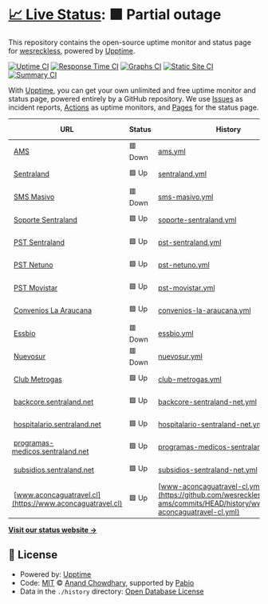 # [📈 Live Status](https://wesreckless.github.io/upptime-ams): <!--live status--> **🟧 Partial outage**

This repository contains the open-source uptime monitor and status page for [wesreckless](https://wesreckless.github.io/upptime-ams), powered by [Upptime](https://github.com/upptime/upptime).

[![Uptime CI](https://github.com/wesreckless/upptime-ams/workflows/Uptime%20CI/badge.svg)](https://github.com/wesreckless/upptime-ams/actions?query=workflow%3A%22Uptime+CI%22)
[![Response Time CI](https://github.com/wesreckless/upptime-ams/workflows/Response%20Time%20CI/badge.svg)](https://github.com/wesreckless/upptime-ams/actions?query=workflow%3A%22Response+Time+CI%22)
[![Graphs CI](https://github.com/wesreckless/upptime-ams/workflows/Graphs%20CI/badge.svg)](https://github.com/wesreckless/upptime-ams/actions?query=workflow%3A%22Graphs+CI%22)
[![Static Site CI](https://github.com/wesreckless/upptime-ams/workflows/Static%20Site%20CI/badge.svg)](https://github.com/wesreckless/upptime-ams/actions?query=workflow%3A%22Static+Site+CI%22)
[![Summary CI](https://github.com/wesreckless/upptime-ams/workflows/Summary%20CI/badge.svg)](https://github.com/wesreckless/upptime-ams/actions?query=workflow%3A%22Summary+CI%22)

With [Upptime](https://upptime.js.org), you can get your own unlimited and free uptime monitor and status page, powered entirely by a GitHub repository. We use [Issues](https://github.com/wesreckless/upptime-ams/issues) as incident reports, [Actions](https://github.com/wesreckless/upptime-ams/actions) as uptime monitors, and [Pages](https://wesreckless.github.io/upptime-ams) for the status page.

<!--start: status pages-->
<!-- This summary is generated by Upptime (https://github.com/upptime/upptime) -->
<!-- Do not edit this manually, your changes will be overwritten -->
<!-- prettier-ignore -->
| URL | Status | History | Response Time | Uptime |
| --- | ------ | ------- | ------------- | ------ |
| <img alt="" src="https://icons.duckduckgo.com/ip3/www.amsmobilesolutions.cl.ico" height="13"> [AMS](https://www.amsmobilesolutions.cl) | 🟥 Down | [ams.yml](https://github.com/wesreckless/upptime-ams/commits/HEAD/history/ams.yml) | <details><summary><img alt="Response time graph" src="./graphs/ams/response-time-week.png" height="20"> 1347ms</summary><br><a href="https://wesreckless.github.io/upptime-ams/history/ams"><img alt="Response time 1182" src="https://img.shields.io/endpoint?url=https%3A%2F%2Fraw.githubusercontent.com%2Fwesreckless%2Fupptime-ams%2FHEAD%2Fapi%2Fams%2Fresponse-time.json"></a><br><a href="https://wesreckless.github.io/upptime-ams/history/ams"><img alt="24-hour response time 867" src="https://img.shields.io/endpoint?url=https%3A%2F%2Fraw.githubusercontent.com%2Fwesreckless%2Fupptime-ams%2FHEAD%2Fapi%2Fams%2Fresponse-time-day.json"></a><br><a href="https://wesreckless.github.io/upptime-ams/history/ams"><img alt="7-day response time 1347" src="https://img.shields.io/endpoint?url=https%3A%2F%2Fraw.githubusercontent.com%2Fwesreckless%2Fupptime-ams%2FHEAD%2Fapi%2Fams%2Fresponse-time-week.json"></a><br><a href="https://wesreckless.github.io/upptime-ams/history/ams"><img alt="30-day response time 912" src="https://img.shields.io/endpoint?url=https%3A%2F%2Fraw.githubusercontent.com%2Fwesreckless%2Fupptime-ams%2FHEAD%2Fapi%2Fams%2Fresponse-time-month.json"></a><br><a href="https://wesreckless.github.io/upptime-ams/history/ams"><img alt="1-year response time 1182" src="https://img.shields.io/endpoint?url=https%3A%2F%2Fraw.githubusercontent.com%2Fwesreckless%2Fupptime-ams%2FHEAD%2Fapi%2Fams%2Fresponse-time-year.json"></a></details> | <details><summary><a href="https://wesreckless.github.io/upptime-ams/history/ams">98.40%</a></summary><a href="https://wesreckless.github.io/upptime-ams/history/ams"><img alt="All-time uptime 99.33%" src="https://img.shields.io/endpoint?url=https%3A%2F%2Fraw.githubusercontent.com%2Fwesreckless%2Fupptime-ams%2FHEAD%2Fapi%2Fams%2Fuptime.json"></a><br><a href="https://wesreckless.github.io/upptime-ams/history/ams"><img alt="24-hour uptime 94.73%" src="https://img.shields.io/endpoint?url=https%3A%2F%2Fraw.githubusercontent.com%2Fwesreckless%2Fupptime-ams%2FHEAD%2Fapi%2Fams%2Fuptime-day.json"></a><br><a href="https://wesreckless.github.io/upptime-ams/history/ams"><img alt="7-day uptime 98.40%" src="https://img.shields.io/endpoint?url=https%3A%2F%2Fraw.githubusercontent.com%2Fwesreckless%2Fupptime-ams%2FHEAD%2Fapi%2Fams%2Fuptime-week.json"></a><br><a href="https://wesreckless.github.io/upptime-ams/history/ams"><img alt="30-day uptime 97.88%" src="https://img.shields.io/endpoint?url=https%3A%2F%2Fraw.githubusercontent.com%2Fwesreckless%2Fupptime-ams%2FHEAD%2Fapi%2Fams%2Fuptime-month.json"></a><br><a href="https://wesreckless.github.io/upptime-ams/history/ams"><img alt="1-year uptime 99.33%" src="https://img.shields.io/endpoint?url=https%3A%2F%2Fraw.githubusercontent.com%2Fwesreckless%2Fupptime-ams%2FHEAD%2Fapi%2Fams%2Fuptime-year.json"></a></details>
| <img alt="" src="https://icons.duckduckgo.com/ip3/www.sentraland.net.ico" height="13"> [Sentraland](https://www.sentraland.net) | 🟩 Up | [sentraland.yml](https://github.com/wesreckless/upptime-ams/commits/HEAD/history/sentraland.yml) | <details><summary><img alt="Response time graph" src="./graphs/sentraland/response-time-week.png" height="20"> 1278ms</summary><br><a href="https://wesreckless.github.io/upptime-ams/history/sentraland"><img alt="Response time 1856" src="https://img.shields.io/endpoint?url=https%3A%2F%2Fraw.githubusercontent.com%2Fwesreckless%2Fupptime-ams%2FHEAD%2Fapi%2Fsentraland%2Fresponse-time.json"></a><br><a href="https://wesreckless.github.io/upptime-ams/history/sentraland"><img alt="24-hour response time 1154" src="https://img.shields.io/endpoint?url=https%3A%2F%2Fraw.githubusercontent.com%2Fwesreckless%2Fupptime-ams%2FHEAD%2Fapi%2Fsentraland%2Fresponse-time-day.json"></a><br><a href="https://wesreckless.github.io/upptime-ams/history/sentraland"><img alt="7-day response time 1278" src="https://img.shields.io/endpoint?url=https%3A%2F%2Fraw.githubusercontent.com%2Fwesreckless%2Fupptime-ams%2FHEAD%2Fapi%2Fsentraland%2Fresponse-time-week.json"></a><br><a href="https://wesreckless.github.io/upptime-ams/history/sentraland"><img alt="30-day response time 1238" src="https://img.shields.io/endpoint?url=https%3A%2F%2Fraw.githubusercontent.com%2Fwesreckless%2Fupptime-ams%2FHEAD%2Fapi%2Fsentraland%2Fresponse-time-month.json"></a><br><a href="https://wesreckless.github.io/upptime-ams/history/sentraland"><img alt="1-year response time 1856" src="https://img.shields.io/endpoint?url=https%3A%2F%2Fraw.githubusercontent.com%2Fwesreckless%2Fupptime-ams%2FHEAD%2Fapi%2Fsentraland%2Fresponse-time-year.json"></a></details> | <details><summary><a href="https://wesreckless.github.io/upptime-ams/history/sentraland">100.00%</a></summary><a href="https://wesreckless.github.io/upptime-ams/history/sentraland"><img alt="All-time uptime 99.98%" src="https://img.shields.io/endpoint?url=https%3A%2F%2Fraw.githubusercontent.com%2Fwesreckless%2Fupptime-ams%2FHEAD%2Fapi%2Fsentraland%2Fuptime.json"></a><br><a href="https://wesreckless.github.io/upptime-ams/history/sentraland"><img alt="24-hour uptime 100.00%" src="https://img.shields.io/endpoint?url=https%3A%2F%2Fraw.githubusercontent.com%2Fwesreckless%2Fupptime-ams%2FHEAD%2Fapi%2Fsentraland%2Fuptime-day.json"></a><br><a href="https://wesreckless.github.io/upptime-ams/history/sentraland"><img alt="7-day uptime 100.00%" src="https://img.shields.io/endpoint?url=https%3A%2F%2Fraw.githubusercontent.com%2Fwesreckless%2Fupptime-ams%2FHEAD%2Fapi%2Fsentraland%2Fuptime-week.json"></a><br><a href="https://wesreckless.github.io/upptime-ams/history/sentraland"><img alt="30-day uptime 100.00%" src="https://img.shields.io/endpoint?url=https%3A%2F%2Fraw.githubusercontent.com%2Fwesreckless%2Fupptime-ams%2FHEAD%2Fapi%2Fsentraland%2Fuptime-month.json"></a><br><a href="https://wesreckless.github.io/upptime-ams/history/sentraland"><img alt="1-year uptime 99.98%" src="https://img.shields.io/endpoint?url=https%3A%2F%2Fraw.githubusercontent.com%2Fwesreckless%2Fupptime-ams%2FHEAD%2Fapi%2Fsentraland%2Fuptime-year.json"></a></details>
| <img alt="" src="https://icons.duckduckgo.com/ip3/www.smsmasivo.net.ico" height="13"> [SMS Masivo](https://www.smsmasivo.net) | 🟥 Down | [sms-masivo.yml](https://github.com/wesreckless/upptime-ams/commits/HEAD/history/sms-masivo.yml) | <details><summary><img alt="Response time graph" src="./graphs/sms-masivo/response-time-week.png" height="20"> 275ms</summary><br><a href="https://wesreckless.github.io/upptime-ams/history/sms-masivo"><img alt="Response time 302" src="https://img.shields.io/endpoint?url=https%3A%2F%2Fraw.githubusercontent.com%2Fwesreckless%2Fupptime-ams%2FHEAD%2Fapi%2Fsms-masivo%2Fresponse-time.json"></a><br><a href="https://wesreckless.github.io/upptime-ams/history/sms-masivo"><img alt="24-hour response time 236" src="https://img.shields.io/endpoint?url=https%3A%2F%2Fraw.githubusercontent.com%2Fwesreckless%2Fupptime-ams%2FHEAD%2Fapi%2Fsms-masivo%2Fresponse-time-day.json"></a><br><a href="https://wesreckless.github.io/upptime-ams/history/sms-masivo"><img alt="7-day response time 275" src="https://img.shields.io/endpoint?url=https%3A%2F%2Fraw.githubusercontent.com%2Fwesreckless%2Fupptime-ams%2FHEAD%2Fapi%2Fsms-masivo%2Fresponse-time-week.json"></a><br><a href="https://wesreckless.github.io/upptime-ams/history/sms-masivo"><img alt="30-day response time 226" src="https://img.shields.io/endpoint?url=https%3A%2F%2Fraw.githubusercontent.com%2Fwesreckless%2Fupptime-ams%2FHEAD%2Fapi%2Fsms-masivo%2Fresponse-time-month.json"></a><br><a href="https://wesreckless.github.io/upptime-ams/history/sms-masivo"><img alt="1-year response time 302" src="https://img.shields.io/endpoint?url=https%3A%2F%2Fraw.githubusercontent.com%2Fwesreckless%2Fupptime-ams%2FHEAD%2Fapi%2Fsms-masivo%2Fresponse-time-year.json"></a></details> | <details><summary><a href="https://wesreckless.github.io/upptime-ams/history/sms-masivo">0.00%</a></summary><a href="https://wesreckless.github.io/upptime-ams/history/sms-masivo"><img alt="All-time uptime 53.23%" src="https://img.shields.io/endpoint?url=https%3A%2F%2Fraw.githubusercontent.com%2Fwesreckless%2Fupptime-ams%2FHEAD%2Fapi%2Fsms-masivo%2Fuptime.json"></a><br><a href="https://wesreckless.github.io/upptime-ams/history/sms-masivo"><img alt="24-hour uptime 0.00%" src="https://img.shields.io/endpoint?url=https%3A%2F%2Fraw.githubusercontent.com%2Fwesreckless%2Fupptime-ams%2FHEAD%2Fapi%2Fsms-masivo%2Fuptime-day.json"></a><br><a href="https://wesreckless.github.io/upptime-ams/history/sms-masivo"><img alt="7-day uptime 0.00%" src="https://img.shields.io/endpoint?url=https%3A%2F%2Fraw.githubusercontent.com%2Fwesreckless%2Fupptime-ams%2FHEAD%2Fapi%2Fsms-masivo%2Fuptime-week.json"></a><br><a href="https://wesreckless.github.io/upptime-ams/history/sms-masivo"><img alt="30-day uptime 0.00%" src="https://img.shields.io/endpoint?url=https%3A%2F%2Fraw.githubusercontent.com%2Fwesreckless%2Fupptime-ams%2FHEAD%2Fapi%2Fsms-masivo%2Fuptime-month.json"></a><br><a href="https://wesreckless.github.io/upptime-ams/history/sms-masivo"><img alt="1-year uptime 53.23%" src="https://img.shields.io/endpoint?url=https%3A%2F%2Fraw.githubusercontent.com%2Fwesreckless%2Fupptime-ams%2FHEAD%2Fapi%2Fsms-masivo%2Fuptime-year.json"></a></details>
| <img alt="" src="https://icons.duckduckgo.com/ip3/soporte.sentraland.net.ico" height="13"> [Soporte Sentraland](https://soporte.sentraland.net) | 🟩 Up | [soporte-sentraland.yml](https://github.com/wesreckless/upptime-ams/commits/HEAD/history/soporte-sentraland.yml) | <details><summary><img alt="Response time graph" src="./graphs/soporte-sentraland/response-time-week.png" height="20"> 227ms</summary><br><a href="https://wesreckless.github.io/upptime-ams/history/soporte-sentraland"><img alt="Response time 207" src="https://img.shields.io/endpoint?url=https%3A%2F%2Fraw.githubusercontent.com%2Fwesreckless%2Fupptime-ams%2FHEAD%2Fapi%2Fsoporte-sentraland%2Fresponse-time.json"></a><br><a href="https://wesreckless.github.io/upptime-ams/history/soporte-sentraland"><img alt="24-hour response time 170" src="https://img.shields.io/endpoint?url=https%3A%2F%2Fraw.githubusercontent.com%2Fwesreckless%2Fupptime-ams%2FHEAD%2Fapi%2Fsoporte-sentraland%2Fresponse-time-day.json"></a><br><a href="https://wesreckless.github.io/upptime-ams/history/soporte-sentraland"><img alt="7-day response time 227" src="https://img.shields.io/endpoint?url=https%3A%2F%2Fraw.githubusercontent.com%2Fwesreckless%2Fupptime-ams%2FHEAD%2Fapi%2Fsoporte-sentraland%2Fresponse-time-week.json"></a><br><a href="https://wesreckless.github.io/upptime-ams/history/soporte-sentraland"><img alt="30-day response time 223" src="https://img.shields.io/endpoint?url=https%3A%2F%2Fraw.githubusercontent.com%2Fwesreckless%2Fupptime-ams%2FHEAD%2Fapi%2Fsoporte-sentraland%2Fresponse-time-month.json"></a><br><a href="https://wesreckless.github.io/upptime-ams/history/soporte-sentraland"><img alt="1-year response time 207" src="https://img.shields.io/endpoint?url=https%3A%2F%2Fraw.githubusercontent.com%2Fwesreckless%2Fupptime-ams%2FHEAD%2Fapi%2Fsoporte-sentraland%2Fresponse-time-year.json"></a></details> | <details><summary><a href="https://wesreckless.github.io/upptime-ams/history/soporte-sentraland">100.00%</a></summary><a href="https://wesreckless.github.io/upptime-ams/history/soporte-sentraland"><img alt="All-time uptime 100.00%" src="https://img.shields.io/endpoint?url=https%3A%2F%2Fraw.githubusercontent.com%2Fwesreckless%2Fupptime-ams%2FHEAD%2Fapi%2Fsoporte-sentraland%2Fuptime.json"></a><br><a href="https://wesreckless.github.io/upptime-ams/history/soporte-sentraland"><img alt="24-hour uptime 100.00%" src="https://img.shields.io/endpoint?url=https%3A%2F%2Fraw.githubusercontent.com%2Fwesreckless%2Fupptime-ams%2FHEAD%2Fapi%2Fsoporte-sentraland%2Fuptime-day.json"></a><br><a href="https://wesreckless.github.io/upptime-ams/history/soporte-sentraland"><img alt="7-day uptime 100.00%" src="https://img.shields.io/endpoint?url=https%3A%2F%2Fraw.githubusercontent.com%2Fwesreckless%2Fupptime-ams%2FHEAD%2Fapi%2Fsoporte-sentraland%2Fuptime-week.json"></a><br><a href="https://wesreckless.github.io/upptime-ams/history/soporte-sentraland"><img alt="30-day uptime 100.00%" src="https://img.shields.io/endpoint?url=https%3A%2F%2Fraw.githubusercontent.com%2Fwesreckless%2Fupptime-ams%2FHEAD%2Fapi%2Fsoporte-sentraland%2Fuptime-month.json"></a><br><a href="https://wesreckless.github.io/upptime-ams/history/soporte-sentraland"><img alt="1-year uptime 100.00%" src="https://img.shields.io/endpoint?url=https%3A%2F%2Fraw.githubusercontent.com%2Fwesreckless%2Fupptime-ams%2FHEAD%2Fapi%2Fsoporte-sentraland%2Fuptime-year.json"></a></details>
| <img alt="" src="https://icons.duckduckgo.com/ip3/sent.sentraland.net.ico" height="13"> [PST Sentraland](https://sent.sentraland.net) | 🟩 Up | [pst-sentraland.yml](https://github.com/wesreckless/upptime-ams/commits/HEAD/history/pst-sentraland.yml) | <details><summary><img alt="Response time graph" src="./graphs/pst-sentraland/response-time-week.png" height="20"> 265ms</summary><br><a href="https://wesreckless.github.io/upptime-ams/history/pst-sentraland"><img alt="Response time 292" src="https://img.shields.io/endpoint?url=https%3A%2F%2Fraw.githubusercontent.com%2Fwesreckless%2Fupptime-ams%2FHEAD%2Fapi%2Fpst-sentraland%2Fresponse-time.json"></a><br><a href="https://wesreckless.github.io/upptime-ams/history/pst-sentraland"><img alt="24-hour response time 234" src="https://img.shields.io/endpoint?url=https%3A%2F%2Fraw.githubusercontent.com%2Fwesreckless%2Fupptime-ams%2FHEAD%2Fapi%2Fpst-sentraland%2Fresponse-time-day.json"></a><br><a href="https://wesreckless.github.io/upptime-ams/history/pst-sentraland"><img alt="7-day response time 265" src="https://img.shields.io/endpoint?url=https%3A%2F%2Fraw.githubusercontent.com%2Fwesreckless%2Fupptime-ams%2FHEAD%2Fapi%2Fpst-sentraland%2Fresponse-time-week.json"></a><br><a href="https://wesreckless.github.io/upptime-ams/history/pst-sentraland"><img alt="30-day response time 264" src="https://img.shields.io/endpoint?url=https%3A%2F%2Fraw.githubusercontent.com%2Fwesreckless%2Fupptime-ams%2FHEAD%2Fapi%2Fpst-sentraland%2Fresponse-time-month.json"></a><br><a href="https://wesreckless.github.io/upptime-ams/history/pst-sentraland"><img alt="1-year response time 292" src="https://img.shields.io/endpoint?url=https%3A%2F%2Fraw.githubusercontent.com%2Fwesreckless%2Fupptime-ams%2FHEAD%2Fapi%2Fpst-sentraland%2Fresponse-time-year.json"></a></details> | <details><summary><a href="https://wesreckless.github.io/upptime-ams/history/pst-sentraland">100.00%</a></summary><a href="https://wesreckless.github.io/upptime-ams/history/pst-sentraland"><img alt="All-time uptime 99.99%" src="https://img.shields.io/endpoint?url=https%3A%2F%2Fraw.githubusercontent.com%2Fwesreckless%2Fupptime-ams%2FHEAD%2Fapi%2Fpst-sentraland%2Fuptime.json"></a><br><a href="https://wesreckless.github.io/upptime-ams/history/pst-sentraland"><img alt="24-hour uptime 100.00%" src="https://img.shields.io/endpoint?url=https%3A%2F%2Fraw.githubusercontent.com%2Fwesreckless%2Fupptime-ams%2FHEAD%2Fapi%2Fpst-sentraland%2Fuptime-day.json"></a><br><a href="https://wesreckless.github.io/upptime-ams/history/pst-sentraland"><img alt="7-day uptime 100.00%" src="https://img.shields.io/endpoint?url=https%3A%2F%2Fraw.githubusercontent.com%2Fwesreckless%2Fupptime-ams%2FHEAD%2Fapi%2Fpst-sentraland%2Fuptime-week.json"></a><br><a href="https://wesreckless.github.io/upptime-ams/history/pst-sentraland"><img alt="30-day uptime 100.00%" src="https://img.shields.io/endpoint?url=https%3A%2F%2Fraw.githubusercontent.com%2Fwesreckless%2Fupptime-ams%2FHEAD%2Fapi%2Fpst-sentraland%2Fuptime-month.json"></a><br><a href="https://wesreckless.github.io/upptime-ams/history/pst-sentraland"><img alt="1-year uptime 99.99%" src="https://img.shields.io/endpoint?url=https%3A%2F%2Fraw.githubusercontent.com%2Fwesreckless%2Fupptime-ams%2FHEAD%2Fapi%2Fpst-sentraland%2Fuptime-year.json"></a></details>
| <img alt="" src="https://icons.duckduckgo.com/ip3/smsys.netuno.cl.ico" height="13"> [PST Netuno](https://smsys.netuno.cl) | 🟩 Up | [pst-netuno.yml](https://github.com/wesreckless/upptime-ams/commits/HEAD/history/pst-netuno.yml) | <details><summary><img alt="Response time graph" src="./graphs/pst-netuno/response-time-week.png" height="20"> 641ms</summary><br><a href="https://wesreckless.github.io/upptime-ams/history/pst-netuno"><img alt="Response time 704" src="https://img.shields.io/endpoint?url=https%3A%2F%2Fraw.githubusercontent.com%2Fwesreckless%2Fupptime-ams%2FHEAD%2Fapi%2Fpst-netuno%2Fresponse-time.json"></a><br><a href="https://wesreckless.github.io/upptime-ams/history/pst-netuno"><img alt="24-hour response time 567" src="https://img.shields.io/endpoint?url=https%3A%2F%2Fraw.githubusercontent.com%2Fwesreckless%2Fupptime-ams%2FHEAD%2Fapi%2Fpst-netuno%2Fresponse-time-day.json"></a><br><a href="https://wesreckless.github.io/upptime-ams/history/pst-netuno"><img alt="7-day response time 641" src="https://img.shields.io/endpoint?url=https%3A%2F%2Fraw.githubusercontent.com%2Fwesreckless%2Fupptime-ams%2FHEAD%2Fapi%2Fpst-netuno%2Fresponse-time-week.json"></a><br><a href="https://wesreckless.github.io/upptime-ams/history/pst-netuno"><img alt="30-day response time 665" src="https://img.shields.io/endpoint?url=https%3A%2F%2Fraw.githubusercontent.com%2Fwesreckless%2Fupptime-ams%2FHEAD%2Fapi%2Fpst-netuno%2Fresponse-time-month.json"></a><br><a href="https://wesreckless.github.io/upptime-ams/history/pst-netuno"><img alt="1-year response time 704" src="https://img.shields.io/endpoint?url=https%3A%2F%2Fraw.githubusercontent.com%2Fwesreckless%2Fupptime-ams%2FHEAD%2Fapi%2Fpst-netuno%2Fresponse-time-year.json"></a></details> | <details><summary><a href="https://wesreckless.github.io/upptime-ams/history/pst-netuno">100.00%</a></summary><a href="https://wesreckless.github.io/upptime-ams/history/pst-netuno"><img alt="All-time uptime 99.66%" src="https://img.shields.io/endpoint?url=https%3A%2F%2Fraw.githubusercontent.com%2Fwesreckless%2Fupptime-ams%2FHEAD%2Fapi%2Fpst-netuno%2Fuptime.json"></a><br><a href="https://wesreckless.github.io/upptime-ams/history/pst-netuno"><img alt="24-hour uptime 100.00%" src="https://img.shields.io/endpoint?url=https%3A%2F%2Fraw.githubusercontent.com%2Fwesreckless%2Fupptime-ams%2FHEAD%2Fapi%2Fpst-netuno%2Fuptime-day.json"></a><br><a href="https://wesreckless.github.io/upptime-ams/history/pst-netuno"><img alt="7-day uptime 100.00%" src="https://img.shields.io/endpoint?url=https%3A%2F%2Fraw.githubusercontent.com%2Fwesreckless%2Fupptime-ams%2FHEAD%2Fapi%2Fpst-netuno%2Fuptime-week.json"></a><br><a href="https://wesreckless.github.io/upptime-ams/history/pst-netuno"><img alt="30-day uptime 100.00%" src="https://img.shields.io/endpoint?url=https%3A%2F%2Fraw.githubusercontent.com%2Fwesreckless%2Fupptime-ams%2FHEAD%2Fapi%2Fpst-netuno%2Fuptime-month.json"></a><br><a href="https://wesreckless.github.io/upptime-ams/history/pst-netuno"><img alt="1-year uptime 99.66%" src="https://img.shields.io/endpoint?url=https%3A%2F%2Fraw.githubusercontent.com%2Fwesreckless%2Fupptime-ams%2FHEAD%2Fapi%2Fpst-netuno%2Fuptime-year.json"></a></details>
| <img alt="" src="https://icons.duckduckgo.com/ip3/pst.movistar.cl.ico" height="13"> [PST Movistar](https://pst.movistar.cl:8443/PSTadmin/init.do) | 🟩 Up | [pst-movistar.yml](https://github.com/wesreckless/upptime-ams/commits/HEAD/history/pst-movistar.yml) | <details><summary><img alt="Response time graph" src="./graphs/pst-movistar/response-time-week.png" height="20"> 646ms</summary><br><a href="https://wesreckless.github.io/upptime-ams/history/pst-movistar"><img alt="Response time 653" src="https://img.shields.io/endpoint?url=https%3A%2F%2Fraw.githubusercontent.com%2Fwesreckless%2Fupptime-ams%2FHEAD%2Fapi%2Fpst-movistar%2Fresponse-time.json"></a><br><a href="https://wesreckless.github.io/upptime-ams/history/pst-movistar"><img alt="24-hour response time 510" src="https://img.shields.io/endpoint?url=https%3A%2F%2Fraw.githubusercontent.com%2Fwesreckless%2Fupptime-ams%2FHEAD%2Fapi%2Fpst-movistar%2Fresponse-time-day.json"></a><br><a href="https://wesreckless.github.io/upptime-ams/history/pst-movistar"><img alt="7-day response time 646" src="https://img.shields.io/endpoint?url=https%3A%2F%2Fraw.githubusercontent.com%2Fwesreckless%2Fupptime-ams%2FHEAD%2Fapi%2Fpst-movistar%2Fresponse-time-week.json"></a><br><a href="https://wesreckless.github.io/upptime-ams/history/pst-movistar"><img alt="30-day response time 633" src="https://img.shields.io/endpoint?url=https%3A%2F%2Fraw.githubusercontent.com%2Fwesreckless%2Fupptime-ams%2FHEAD%2Fapi%2Fpst-movistar%2Fresponse-time-month.json"></a><br><a href="https://wesreckless.github.io/upptime-ams/history/pst-movistar"><img alt="1-year response time 653" src="https://img.shields.io/endpoint?url=https%3A%2F%2Fraw.githubusercontent.com%2Fwesreckless%2Fupptime-ams%2FHEAD%2Fapi%2Fpst-movistar%2Fresponse-time-year.json"></a></details> | <details><summary><a href="https://wesreckless.github.io/upptime-ams/history/pst-movistar">100.00%</a></summary><a href="https://wesreckless.github.io/upptime-ams/history/pst-movistar"><img alt="All-time uptime 100.00%" src="https://img.shields.io/endpoint?url=https%3A%2F%2Fraw.githubusercontent.com%2Fwesreckless%2Fupptime-ams%2FHEAD%2Fapi%2Fpst-movistar%2Fuptime.json"></a><br><a href="https://wesreckless.github.io/upptime-ams/history/pst-movistar"><img alt="24-hour uptime 100.00%" src="https://img.shields.io/endpoint?url=https%3A%2F%2Fraw.githubusercontent.com%2Fwesreckless%2Fupptime-ams%2FHEAD%2Fapi%2Fpst-movistar%2Fuptime-day.json"></a><br><a href="https://wesreckless.github.io/upptime-ams/history/pst-movistar"><img alt="7-day uptime 100.00%" src="https://img.shields.io/endpoint?url=https%3A%2F%2Fraw.githubusercontent.com%2Fwesreckless%2Fupptime-ams%2FHEAD%2Fapi%2Fpst-movistar%2Fuptime-week.json"></a><br><a href="https://wesreckless.github.io/upptime-ams/history/pst-movistar"><img alt="30-day uptime 100.00%" src="https://img.shields.io/endpoint?url=https%3A%2F%2Fraw.githubusercontent.com%2Fwesreckless%2Fupptime-ams%2FHEAD%2Fapi%2Fpst-movistar%2Fuptime-month.json"></a><br><a href="https://wesreckless.github.io/upptime-ams/history/pst-movistar"><img alt="1-year uptime 100.00%" src="https://img.shields.io/endpoint?url=https%3A%2F%2Fraw.githubusercontent.com%2Fwesreckless%2Fupptime-ams%2FHEAD%2Fapi%2Fpst-movistar%2Fuptime-year.json"></a></details>
| <img alt="" src="https://icons.duckduckgo.com/ip3/convenios.laaraucana.cl.ico" height="13"> [Convenios La Araucana](https://convenios.laaraucana.cl) | 🟩 Up | [convenios-la-araucana.yml](https://github.com/wesreckless/upptime-ams/commits/HEAD/history/convenios-la-araucana.yml) | <details><summary><img alt="Response time graph" src="./graphs/convenios-la-araucana/response-time-week.png" height="20"> 966ms</summary><br><a href="https://wesreckless.github.io/upptime-ams/history/convenios-la-araucana"><img alt="Response time 947" src="https://img.shields.io/endpoint?url=https%3A%2F%2Fraw.githubusercontent.com%2Fwesreckless%2Fupptime-ams%2FHEAD%2Fapi%2Fconvenios-la-araucana%2Fresponse-time.json"></a><br><a href="https://wesreckless.github.io/upptime-ams/history/convenios-la-araucana"><img alt="24-hour response time 877" src="https://img.shields.io/endpoint?url=https%3A%2F%2Fraw.githubusercontent.com%2Fwesreckless%2Fupptime-ams%2FHEAD%2Fapi%2Fconvenios-la-araucana%2Fresponse-time-day.json"></a><br><a href="https://wesreckless.github.io/upptime-ams/history/convenios-la-araucana"><img alt="7-day response time 966" src="https://img.shields.io/endpoint?url=https%3A%2F%2Fraw.githubusercontent.com%2Fwesreckless%2Fupptime-ams%2FHEAD%2Fapi%2Fconvenios-la-araucana%2Fresponse-time-week.json"></a><br><a href="https://wesreckless.github.io/upptime-ams/history/convenios-la-araucana"><img alt="30-day response time 718" src="https://img.shields.io/endpoint?url=https%3A%2F%2Fraw.githubusercontent.com%2Fwesreckless%2Fupptime-ams%2FHEAD%2Fapi%2Fconvenios-la-araucana%2Fresponse-time-month.json"></a><br><a href="https://wesreckless.github.io/upptime-ams/history/convenios-la-araucana"><img alt="1-year response time 947" src="https://img.shields.io/endpoint?url=https%3A%2F%2Fraw.githubusercontent.com%2Fwesreckless%2Fupptime-ams%2FHEAD%2Fapi%2Fconvenios-la-araucana%2Fresponse-time-year.json"></a></details> | <details><summary><a href="https://wesreckless.github.io/upptime-ams/history/convenios-la-araucana">100.00%</a></summary><a href="https://wesreckless.github.io/upptime-ams/history/convenios-la-araucana"><img alt="All-time uptime 99.98%" src="https://img.shields.io/endpoint?url=https%3A%2F%2Fraw.githubusercontent.com%2Fwesreckless%2Fupptime-ams%2FHEAD%2Fapi%2Fconvenios-la-araucana%2Fuptime.json"></a><br><a href="https://wesreckless.github.io/upptime-ams/history/convenios-la-araucana"><img alt="24-hour uptime 100.00%" src="https://img.shields.io/endpoint?url=https%3A%2F%2Fraw.githubusercontent.com%2Fwesreckless%2Fupptime-ams%2FHEAD%2Fapi%2Fconvenios-la-araucana%2Fuptime-day.json"></a><br><a href="https://wesreckless.github.io/upptime-ams/history/convenios-la-araucana"><img alt="7-day uptime 100.00%" src="https://img.shields.io/endpoint?url=https%3A%2F%2Fraw.githubusercontent.com%2Fwesreckless%2Fupptime-ams%2FHEAD%2Fapi%2Fconvenios-la-araucana%2Fuptime-week.json"></a><br><a href="https://wesreckless.github.io/upptime-ams/history/convenios-la-araucana"><img alt="30-day uptime 100.00%" src="https://img.shields.io/endpoint?url=https%3A%2F%2Fraw.githubusercontent.com%2Fwesreckless%2Fupptime-ams%2FHEAD%2Fapi%2Fconvenios-la-araucana%2Fuptime-month.json"></a><br><a href="https://wesreckless.github.io/upptime-ams/history/convenios-la-araucana"><img alt="1-year uptime 99.98%" src="https://img.shields.io/endpoint?url=https%3A%2F%2Fraw.githubusercontent.com%2Fwesreckless%2Fupptime-ams%2FHEAD%2Fapi%2Fconvenios-la-araucana%2Fuptime-year.json"></a></details>
| <img alt="" src="https://icons.duckduckgo.com/ip3/www.essbio.cl.ico" height="13"> [Essbio](https://www.essbio.cl) | 🟥 Down | [essbio.yml](https://github.com/wesreckless/upptime-ams/commits/HEAD/history/essbio.yml) | <details><summary><img alt="Response time graph" src="./graphs/essbio/response-time-week.png" height="20"> 138ms</summary><br><a href="https://wesreckless.github.io/upptime-ams/history/essbio"><img alt="Response time 152" src="https://img.shields.io/endpoint?url=https%3A%2F%2Fraw.githubusercontent.com%2Fwesreckless%2Fupptime-ams%2FHEAD%2Fapi%2Fessbio%2Fresponse-time.json"></a><br><a href="https://wesreckless.github.io/upptime-ams/history/essbio"><img alt="24-hour response time 163" src="https://img.shields.io/endpoint?url=https%3A%2F%2Fraw.githubusercontent.com%2Fwesreckless%2Fupptime-ams%2FHEAD%2Fapi%2Fessbio%2Fresponse-time-day.json"></a><br><a href="https://wesreckless.github.io/upptime-ams/history/essbio"><img alt="7-day response time 138" src="https://img.shields.io/endpoint?url=https%3A%2F%2Fraw.githubusercontent.com%2Fwesreckless%2Fupptime-ams%2FHEAD%2Fapi%2Fessbio%2Fresponse-time-week.json"></a><br><a href="https://wesreckless.github.io/upptime-ams/history/essbio"><img alt="30-day response time 173" src="https://img.shields.io/endpoint?url=https%3A%2F%2Fraw.githubusercontent.com%2Fwesreckless%2Fupptime-ams%2FHEAD%2Fapi%2Fessbio%2Fresponse-time-month.json"></a><br><a href="https://wesreckless.github.io/upptime-ams/history/essbio"><img alt="1-year response time 152" src="https://img.shields.io/endpoint?url=https%3A%2F%2Fraw.githubusercontent.com%2Fwesreckless%2Fupptime-ams%2FHEAD%2Fapi%2Fessbio%2Fresponse-time-year.json"></a></details> | <details><summary><a href="https://wesreckless.github.io/upptime-ams/history/essbio">0.00%</a></summary><a href="https://wesreckless.github.io/upptime-ams/history/essbio"><img alt="All-time uptime 0.00%" src="https://img.shields.io/endpoint?url=https%3A%2F%2Fraw.githubusercontent.com%2Fwesreckless%2Fupptime-ams%2FHEAD%2Fapi%2Fessbio%2Fuptime.json"></a><br><a href="https://wesreckless.github.io/upptime-ams/history/essbio"><img alt="24-hour uptime 0.00%" src="https://img.shields.io/endpoint?url=https%3A%2F%2Fraw.githubusercontent.com%2Fwesreckless%2Fupptime-ams%2FHEAD%2Fapi%2Fessbio%2Fuptime-day.json"></a><br><a href="https://wesreckless.github.io/upptime-ams/history/essbio"><img alt="7-day uptime 0.00%" src="https://img.shields.io/endpoint?url=https%3A%2F%2Fraw.githubusercontent.com%2Fwesreckless%2Fupptime-ams%2FHEAD%2Fapi%2Fessbio%2Fuptime-week.json"></a><br><a href="https://wesreckless.github.io/upptime-ams/history/essbio"><img alt="30-day uptime 0.00%" src="https://img.shields.io/endpoint?url=https%3A%2F%2Fraw.githubusercontent.com%2Fwesreckless%2Fupptime-ams%2FHEAD%2Fapi%2Fessbio%2Fuptime-month.json"></a><br><a href="https://wesreckless.github.io/upptime-ams/history/essbio"><img alt="1-year uptime 0.00%" src="https://img.shields.io/endpoint?url=https%3A%2F%2Fraw.githubusercontent.com%2Fwesreckless%2Fupptime-ams%2FHEAD%2Fapi%2Fessbio%2Fuptime-year.json"></a></details>
| <img alt="" src="https://icons.duckduckgo.com/ip3/www.nuevosur.cl.ico" height="13"> [Nuevosur](https://www.nuevosur.cl) | 🟥 Down | [nuevosur.yml](https://github.com/wesreckless/upptime-ams/commits/HEAD/history/nuevosur.yml) | <details><summary><img alt="Response time graph" src="./graphs/nuevosur/response-time-week.png" height="20"> 147ms</summary><br><a href="https://wesreckless.github.io/upptime-ams/history/nuevosur"><img alt="Response time 142" src="https://img.shields.io/endpoint?url=https%3A%2F%2Fraw.githubusercontent.com%2Fwesreckless%2Fupptime-ams%2FHEAD%2Fapi%2Fnuevosur%2Fresponse-time.json"></a><br><a href="https://wesreckless.github.io/upptime-ams/history/nuevosur"><img alt="24-hour response time 174" src="https://img.shields.io/endpoint?url=https%3A%2F%2Fraw.githubusercontent.com%2Fwesreckless%2Fupptime-ams%2FHEAD%2Fapi%2Fnuevosur%2Fresponse-time-day.json"></a><br><a href="https://wesreckless.github.io/upptime-ams/history/nuevosur"><img alt="7-day response time 147" src="https://img.shields.io/endpoint?url=https%3A%2F%2Fraw.githubusercontent.com%2Fwesreckless%2Fupptime-ams%2FHEAD%2Fapi%2Fnuevosur%2Fresponse-time-week.json"></a><br><a href="https://wesreckless.github.io/upptime-ams/history/nuevosur"><img alt="30-day response time 162" src="https://img.shields.io/endpoint?url=https%3A%2F%2Fraw.githubusercontent.com%2Fwesreckless%2Fupptime-ams%2FHEAD%2Fapi%2Fnuevosur%2Fresponse-time-month.json"></a><br><a href="https://wesreckless.github.io/upptime-ams/history/nuevosur"><img alt="1-year response time 142" src="https://img.shields.io/endpoint?url=https%3A%2F%2Fraw.githubusercontent.com%2Fwesreckless%2Fupptime-ams%2FHEAD%2Fapi%2Fnuevosur%2Fresponse-time-year.json"></a></details> | <details><summary><a href="https://wesreckless.github.io/upptime-ams/history/nuevosur">0.00%</a></summary><a href="https://wesreckless.github.io/upptime-ams/history/nuevosur"><img alt="All-time uptime 0.00%" src="https://img.shields.io/endpoint?url=https%3A%2F%2Fraw.githubusercontent.com%2Fwesreckless%2Fupptime-ams%2FHEAD%2Fapi%2Fnuevosur%2Fuptime.json"></a><br><a href="https://wesreckless.github.io/upptime-ams/history/nuevosur"><img alt="24-hour uptime 0.00%" src="https://img.shields.io/endpoint?url=https%3A%2F%2Fraw.githubusercontent.com%2Fwesreckless%2Fupptime-ams%2FHEAD%2Fapi%2Fnuevosur%2Fuptime-day.json"></a><br><a href="https://wesreckless.github.io/upptime-ams/history/nuevosur"><img alt="7-day uptime 0.00%" src="https://img.shields.io/endpoint?url=https%3A%2F%2Fraw.githubusercontent.com%2Fwesreckless%2Fupptime-ams%2FHEAD%2Fapi%2Fnuevosur%2Fuptime-week.json"></a><br><a href="https://wesreckless.github.io/upptime-ams/history/nuevosur"><img alt="30-day uptime 0.00%" src="https://img.shields.io/endpoint?url=https%3A%2F%2Fraw.githubusercontent.com%2Fwesreckless%2Fupptime-ams%2FHEAD%2Fapi%2Fnuevosur%2Fuptime-month.json"></a><br><a href="https://wesreckless.github.io/upptime-ams/history/nuevosur"><img alt="1-year uptime 0.00%" src="https://img.shields.io/endpoint?url=https%3A%2F%2Fraw.githubusercontent.com%2Fwesreckless%2Fupptime-ams%2FHEAD%2Fapi%2Fnuevosur%2Fuptime-year.json"></a></details>
| <img alt="" src="https://icons.duckduckgo.com/ip3/www.clubmetrogas.cl.ico" height="13"> [Club Metrogas](https://www.clubmetrogas.cl) | 🟩 Up | [club-metrogas.yml](https://github.com/wesreckless/upptime-ams/commits/HEAD/history/club-metrogas.yml) | <details><summary><img alt="Response time graph" src="./graphs/club-metrogas/response-time-week.png" height="20"> 1258ms</summary><br><a href="https://wesreckless.github.io/upptime-ams/history/club-metrogas"><img alt="Response time 1512" src="https://img.shields.io/endpoint?url=https%3A%2F%2Fraw.githubusercontent.com%2Fwesreckless%2Fupptime-ams%2FHEAD%2Fapi%2Fclub-metrogas%2Fresponse-time.json"></a><br><a href="https://wesreckless.github.io/upptime-ams/history/club-metrogas"><img alt="24-hour response time 1047" src="https://img.shields.io/endpoint?url=https%3A%2F%2Fraw.githubusercontent.com%2Fwesreckless%2Fupptime-ams%2FHEAD%2Fapi%2Fclub-metrogas%2Fresponse-time-day.json"></a><br><a href="https://wesreckless.github.io/upptime-ams/history/club-metrogas"><img alt="7-day response time 1258" src="https://img.shields.io/endpoint?url=https%3A%2F%2Fraw.githubusercontent.com%2Fwesreckless%2Fupptime-ams%2FHEAD%2Fapi%2Fclub-metrogas%2Fresponse-time-week.json"></a><br><a href="https://wesreckless.github.io/upptime-ams/history/club-metrogas"><img alt="30-day response time 1316" src="https://img.shields.io/endpoint?url=https%3A%2F%2Fraw.githubusercontent.com%2Fwesreckless%2Fupptime-ams%2FHEAD%2Fapi%2Fclub-metrogas%2Fresponse-time-month.json"></a><br><a href="https://wesreckless.github.io/upptime-ams/history/club-metrogas"><img alt="1-year response time 1512" src="https://img.shields.io/endpoint?url=https%3A%2F%2Fraw.githubusercontent.com%2Fwesreckless%2Fupptime-ams%2FHEAD%2Fapi%2Fclub-metrogas%2Fresponse-time-year.json"></a></details> | <details><summary><a href="https://wesreckless.github.io/upptime-ams/history/club-metrogas">100.00%</a></summary><a href="https://wesreckless.github.io/upptime-ams/history/club-metrogas"><img alt="All-time uptime 99.93%" src="https://img.shields.io/endpoint?url=https%3A%2F%2Fraw.githubusercontent.com%2Fwesreckless%2Fupptime-ams%2FHEAD%2Fapi%2Fclub-metrogas%2Fuptime.json"></a><br><a href="https://wesreckless.github.io/upptime-ams/history/club-metrogas"><img alt="24-hour uptime 100.00%" src="https://img.shields.io/endpoint?url=https%3A%2F%2Fraw.githubusercontent.com%2Fwesreckless%2Fupptime-ams%2FHEAD%2Fapi%2Fclub-metrogas%2Fuptime-day.json"></a><br><a href="https://wesreckless.github.io/upptime-ams/history/club-metrogas"><img alt="7-day uptime 100.00%" src="https://img.shields.io/endpoint?url=https%3A%2F%2Fraw.githubusercontent.com%2Fwesreckless%2Fupptime-ams%2FHEAD%2Fapi%2Fclub-metrogas%2Fuptime-week.json"></a><br><a href="https://wesreckless.github.io/upptime-ams/history/club-metrogas"><img alt="30-day uptime 100.00%" src="https://img.shields.io/endpoint?url=https%3A%2F%2Fraw.githubusercontent.com%2Fwesreckless%2Fupptime-ams%2FHEAD%2Fapi%2Fclub-metrogas%2Fuptime-month.json"></a><br><a href="https://wesreckless.github.io/upptime-ams/history/club-metrogas"><img alt="1-year uptime 99.93%" src="https://img.shields.io/endpoint?url=https%3A%2F%2Fraw.githubusercontent.com%2Fwesreckless%2Fupptime-ams%2FHEAD%2Fapi%2Fclub-metrogas%2Fuptime-year.json"></a></details>
| <img alt="" src="https://icons.duckduckgo.com/ip3/backcore.sentraland.net.ico" height="13"> [backcore.sentraland.net](https://backcore.sentraland.net) | 🟩 Up | [backcore-sentraland-net.yml](https://github.com/wesreckless/upptime-ams/commits/HEAD/history/backcore-sentraland-net.yml) | <details><summary><img alt="Response time graph" src="./graphs/backcore-sentraland-net/response-time-week.png" height="20"> 275ms</summary><br><a href="https://wesreckless.github.io/upptime-ams/history/backcore-sentraland-net"><img alt="Response time 201" src="https://img.shields.io/endpoint?url=https%3A%2F%2Fraw.githubusercontent.com%2Fwesreckless%2Fupptime-ams%2FHEAD%2Fapi%2Fbackcore-sentraland-net%2Fresponse-time.json"></a><br><a href="https://wesreckless.github.io/upptime-ams/history/backcore-sentraland-net"><img alt="24-hour response time 105" src="https://img.shields.io/endpoint?url=https%3A%2F%2Fraw.githubusercontent.com%2Fwesreckless%2Fupptime-ams%2FHEAD%2Fapi%2Fbackcore-sentraland-net%2Fresponse-time-day.json"></a><br><a href="https://wesreckless.github.io/upptime-ams/history/backcore-sentraland-net"><img alt="7-day response time 275" src="https://img.shields.io/endpoint?url=https%3A%2F%2Fraw.githubusercontent.com%2Fwesreckless%2Fupptime-ams%2FHEAD%2Fapi%2Fbackcore-sentraland-net%2Fresponse-time-week.json"></a><br><a href="https://wesreckless.github.io/upptime-ams/history/backcore-sentraland-net"><img alt="30-day response time 206" src="https://img.shields.io/endpoint?url=https%3A%2F%2Fraw.githubusercontent.com%2Fwesreckless%2Fupptime-ams%2FHEAD%2Fapi%2Fbackcore-sentraland-net%2Fresponse-time-month.json"></a><br><a href="https://wesreckless.github.io/upptime-ams/history/backcore-sentraland-net"><img alt="1-year response time 201" src="https://img.shields.io/endpoint?url=https%3A%2F%2Fraw.githubusercontent.com%2Fwesreckless%2Fupptime-ams%2FHEAD%2Fapi%2Fbackcore-sentraland-net%2Fresponse-time-year.json"></a></details> | <details><summary><a href="https://wesreckless.github.io/upptime-ams/history/backcore-sentraland-net">100.00%</a></summary><a href="https://wesreckless.github.io/upptime-ams/history/backcore-sentraland-net"><img alt="All-time uptime 100.00%" src="https://img.shields.io/endpoint?url=https%3A%2F%2Fraw.githubusercontent.com%2Fwesreckless%2Fupptime-ams%2FHEAD%2Fapi%2Fbackcore-sentraland-net%2Fuptime.json"></a><br><a href="https://wesreckless.github.io/upptime-ams/history/backcore-sentraland-net"><img alt="24-hour uptime 100.00%" src="https://img.shields.io/endpoint?url=https%3A%2F%2Fraw.githubusercontent.com%2Fwesreckless%2Fupptime-ams%2FHEAD%2Fapi%2Fbackcore-sentraland-net%2Fuptime-day.json"></a><br><a href="https://wesreckless.github.io/upptime-ams/history/backcore-sentraland-net"><img alt="7-day uptime 100.00%" src="https://img.shields.io/endpoint?url=https%3A%2F%2Fraw.githubusercontent.com%2Fwesreckless%2Fupptime-ams%2FHEAD%2Fapi%2Fbackcore-sentraland-net%2Fuptime-week.json"></a><br><a href="https://wesreckless.github.io/upptime-ams/history/backcore-sentraland-net"><img alt="30-day uptime 100.00%" src="https://img.shields.io/endpoint?url=https%3A%2F%2Fraw.githubusercontent.com%2Fwesreckless%2Fupptime-ams%2FHEAD%2Fapi%2Fbackcore-sentraland-net%2Fuptime-month.json"></a><br><a href="https://wesreckless.github.io/upptime-ams/history/backcore-sentraland-net"><img alt="1-year uptime 100.00%" src="https://img.shields.io/endpoint?url=https%3A%2F%2Fraw.githubusercontent.com%2Fwesreckless%2Fupptime-ams%2FHEAD%2Fapi%2Fbackcore-sentraland-net%2Fuptime-year.json"></a></details>
| <img alt="" src="https://icons.duckduckgo.com/ip3/hospitalario.sentraland.net.ico" height="13"> [hospitalario.sentraland.net](https://hospitalario.sentraland.net) | 🟩 Up | [hospitalario-sentraland-net.yml](https://github.com/wesreckless/upptime-ams/commits/HEAD/history/hospitalario-sentraland-net.yml) | <details><summary><img alt="Response time graph" src="./graphs/hospitalario-sentraland-net/response-time-week.png" height="20"> 204ms</summary><br><a href="https://wesreckless.github.io/upptime-ams/history/hospitalario-sentraland-net"><img alt="Response time 189" src="https://img.shields.io/endpoint?url=https%3A%2F%2Fraw.githubusercontent.com%2Fwesreckless%2Fupptime-ams%2FHEAD%2Fapi%2Fhospitalario-sentraland-net%2Fresponse-time.json"></a><br><a href="https://wesreckless.github.io/upptime-ams/history/hospitalario-sentraland-net"><img alt="24-hour response time 85" src="https://img.shields.io/endpoint?url=https%3A%2F%2Fraw.githubusercontent.com%2Fwesreckless%2Fupptime-ams%2FHEAD%2Fapi%2Fhospitalario-sentraland-net%2Fresponse-time-day.json"></a><br><a href="https://wesreckless.github.io/upptime-ams/history/hospitalario-sentraland-net"><img alt="7-day response time 204" src="https://img.shields.io/endpoint?url=https%3A%2F%2Fraw.githubusercontent.com%2Fwesreckless%2Fupptime-ams%2FHEAD%2Fapi%2Fhospitalario-sentraland-net%2Fresponse-time-week.json"></a><br><a href="https://wesreckless.github.io/upptime-ams/history/hospitalario-sentraland-net"><img alt="30-day response time 205" src="https://img.shields.io/endpoint?url=https%3A%2F%2Fraw.githubusercontent.com%2Fwesreckless%2Fupptime-ams%2FHEAD%2Fapi%2Fhospitalario-sentraland-net%2Fresponse-time-month.json"></a><br><a href="https://wesreckless.github.io/upptime-ams/history/hospitalario-sentraland-net"><img alt="1-year response time 189" src="https://img.shields.io/endpoint?url=https%3A%2F%2Fraw.githubusercontent.com%2Fwesreckless%2Fupptime-ams%2FHEAD%2Fapi%2Fhospitalario-sentraland-net%2Fresponse-time-year.json"></a></details> | <details><summary><a href="https://wesreckless.github.io/upptime-ams/history/hospitalario-sentraland-net">100.00%</a></summary><a href="https://wesreckless.github.io/upptime-ams/history/hospitalario-sentraland-net"><img alt="All-time uptime 100.00%" src="https://img.shields.io/endpoint?url=https%3A%2F%2Fraw.githubusercontent.com%2Fwesreckless%2Fupptime-ams%2FHEAD%2Fapi%2Fhospitalario-sentraland-net%2Fuptime.json"></a><br><a href="https://wesreckless.github.io/upptime-ams/history/hospitalario-sentraland-net"><img alt="24-hour uptime 100.00%" src="https://img.shields.io/endpoint?url=https%3A%2F%2Fraw.githubusercontent.com%2Fwesreckless%2Fupptime-ams%2FHEAD%2Fapi%2Fhospitalario-sentraland-net%2Fuptime-day.json"></a><br><a href="https://wesreckless.github.io/upptime-ams/history/hospitalario-sentraland-net"><img alt="7-day uptime 100.00%" src="https://img.shields.io/endpoint?url=https%3A%2F%2Fraw.githubusercontent.com%2Fwesreckless%2Fupptime-ams%2FHEAD%2Fapi%2Fhospitalario-sentraland-net%2Fuptime-week.json"></a><br><a href="https://wesreckless.github.io/upptime-ams/history/hospitalario-sentraland-net"><img alt="30-day uptime 100.00%" src="https://img.shields.io/endpoint?url=https%3A%2F%2Fraw.githubusercontent.com%2Fwesreckless%2Fupptime-ams%2FHEAD%2Fapi%2Fhospitalario-sentraland-net%2Fuptime-month.json"></a><br><a href="https://wesreckless.github.io/upptime-ams/history/hospitalario-sentraland-net"><img alt="1-year uptime 100.00%" src="https://img.shields.io/endpoint?url=https%3A%2F%2Fraw.githubusercontent.com%2Fwesreckless%2Fupptime-ams%2FHEAD%2Fapi%2Fhospitalario-sentraland-net%2Fuptime-year.json"></a></details>
| <img alt="" src="https://icons.duckduckgo.com/ip3/programas-medicos.sentraland.net.ico" height="13"> [programas-medicos.sentraland.net](https://programas-medicos.sentraland.net) | 🟩 Up | [programas-medicos-sentraland-net.yml](https://github.com/wesreckless/upptime-ams/commits/HEAD/history/programas-medicos-sentraland-net.yml) | <details><summary><img alt="Response time graph" src="./graphs/programas-medicos-sentraland-net/response-time-week.png" height="20"> 209ms</summary><br><a href="https://wesreckless.github.io/upptime-ams/history/programas-medicos-sentraland-net"><img alt="Response time 192" src="https://img.shields.io/endpoint?url=https%3A%2F%2Fraw.githubusercontent.com%2Fwesreckless%2Fupptime-ams%2FHEAD%2Fapi%2Fprogramas-medicos-sentraland-net%2Fresponse-time.json"></a><br><a href="https://wesreckless.github.io/upptime-ams/history/programas-medicos-sentraland-net"><img alt="24-hour response time 124" src="https://img.shields.io/endpoint?url=https%3A%2F%2Fraw.githubusercontent.com%2Fwesreckless%2Fupptime-ams%2FHEAD%2Fapi%2Fprogramas-medicos-sentraland-net%2Fresponse-time-day.json"></a><br><a href="https://wesreckless.github.io/upptime-ams/history/programas-medicos-sentraland-net"><img alt="7-day response time 209" src="https://img.shields.io/endpoint?url=https%3A%2F%2Fraw.githubusercontent.com%2Fwesreckless%2Fupptime-ams%2FHEAD%2Fapi%2Fprogramas-medicos-sentraland-net%2Fresponse-time-week.json"></a><br><a href="https://wesreckless.github.io/upptime-ams/history/programas-medicos-sentraland-net"><img alt="30-day response time 196" src="https://img.shields.io/endpoint?url=https%3A%2F%2Fraw.githubusercontent.com%2Fwesreckless%2Fupptime-ams%2FHEAD%2Fapi%2Fprogramas-medicos-sentraland-net%2Fresponse-time-month.json"></a><br><a href="https://wesreckless.github.io/upptime-ams/history/programas-medicos-sentraland-net"><img alt="1-year response time 192" src="https://img.shields.io/endpoint?url=https%3A%2F%2Fraw.githubusercontent.com%2Fwesreckless%2Fupptime-ams%2FHEAD%2Fapi%2Fprogramas-medicos-sentraland-net%2Fresponse-time-year.json"></a></details> | <details><summary><a href="https://wesreckless.github.io/upptime-ams/history/programas-medicos-sentraland-net">100.00%</a></summary><a href="https://wesreckless.github.io/upptime-ams/history/programas-medicos-sentraland-net"><img alt="All-time uptime 100.00%" src="https://img.shields.io/endpoint?url=https%3A%2F%2Fraw.githubusercontent.com%2Fwesreckless%2Fupptime-ams%2FHEAD%2Fapi%2Fprogramas-medicos-sentraland-net%2Fuptime.json"></a><br><a href="https://wesreckless.github.io/upptime-ams/history/programas-medicos-sentraland-net"><img alt="24-hour uptime 100.00%" src="https://img.shields.io/endpoint?url=https%3A%2F%2Fraw.githubusercontent.com%2Fwesreckless%2Fupptime-ams%2FHEAD%2Fapi%2Fprogramas-medicos-sentraland-net%2Fuptime-day.json"></a><br><a href="https://wesreckless.github.io/upptime-ams/history/programas-medicos-sentraland-net"><img alt="7-day uptime 100.00%" src="https://img.shields.io/endpoint?url=https%3A%2F%2Fraw.githubusercontent.com%2Fwesreckless%2Fupptime-ams%2FHEAD%2Fapi%2Fprogramas-medicos-sentraland-net%2Fuptime-week.json"></a><br><a href="https://wesreckless.github.io/upptime-ams/history/programas-medicos-sentraland-net"><img alt="30-day uptime 100.00%" src="https://img.shields.io/endpoint?url=https%3A%2F%2Fraw.githubusercontent.com%2Fwesreckless%2Fupptime-ams%2FHEAD%2Fapi%2Fprogramas-medicos-sentraland-net%2Fuptime-month.json"></a><br><a href="https://wesreckless.github.io/upptime-ams/history/programas-medicos-sentraland-net"><img alt="1-year uptime 100.00%" src="https://img.shields.io/endpoint?url=https%3A%2F%2Fraw.githubusercontent.com%2Fwesreckless%2Fupptime-ams%2FHEAD%2Fapi%2Fprogramas-medicos-sentraland-net%2Fuptime-year.json"></a></details>
| <img alt="" src="https://icons.duckduckgo.com/ip3/subsidios.sentraland.net.ico" height="13"> [subsidios.sentraland.net](https://subsidios.sentraland.net) | 🟩 Up | [subsidios-sentraland-net.yml](https://github.com/wesreckless/upptime-ams/commits/HEAD/history/subsidios-sentraland-net.yml) | <details><summary><img alt="Response time graph" src="./graphs/subsidios-sentraland-net/response-time-week.png" height="20"> 187ms</summary><br><a href="https://wesreckless.github.io/upptime-ams/history/subsidios-sentraland-net"><img alt="Response time 195" src="https://img.shields.io/endpoint?url=https%3A%2F%2Fraw.githubusercontent.com%2Fwesreckless%2Fupptime-ams%2FHEAD%2Fapi%2Fsubsidios-sentraland-net%2Fresponse-time.json"></a><br><a href="https://wesreckless.github.io/upptime-ams/history/subsidios-sentraland-net"><img alt="24-hour response time 96" src="https://img.shields.io/endpoint?url=https%3A%2F%2Fraw.githubusercontent.com%2Fwesreckless%2Fupptime-ams%2FHEAD%2Fapi%2Fsubsidios-sentraland-net%2Fresponse-time-day.json"></a><br><a href="https://wesreckless.github.io/upptime-ams/history/subsidios-sentraland-net"><img alt="7-day response time 187" src="https://img.shields.io/endpoint?url=https%3A%2F%2Fraw.githubusercontent.com%2Fwesreckless%2Fupptime-ams%2FHEAD%2Fapi%2Fsubsidios-sentraland-net%2Fresponse-time-week.json"></a><br><a href="https://wesreckless.github.io/upptime-ams/history/subsidios-sentraland-net"><img alt="30-day response time 190" src="https://img.shields.io/endpoint?url=https%3A%2F%2Fraw.githubusercontent.com%2Fwesreckless%2Fupptime-ams%2FHEAD%2Fapi%2Fsubsidios-sentraland-net%2Fresponse-time-month.json"></a><br><a href="https://wesreckless.github.io/upptime-ams/history/subsidios-sentraland-net"><img alt="1-year response time 195" src="https://img.shields.io/endpoint?url=https%3A%2F%2Fraw.githubusercontent.com%2Fwesreckless%2Fupptime-ams%2FHEAD%2Fapi%2Fsubsidios-sentraland-net%2Fresponse-time-year.json"></a></details> | <details><summary><a href="https://wesreckless.github.io/upptime-ams/history/subsidios-sentraland-net">100.00%</a></summary><a href="https://wesreckless.github.io/upptime-ams/history/subsidios-sentraland-net"><img alt="All-time uptime 100.00%" src="https://img.shields.io/endpoint?url=https%3A%2F%2Fraw.githubusercontent.com%2Fwesreckless%2Fupptime-ams%2FHEAD%2Fapi%2Fsubsidios-sentraland-net%2Fuptime.json"></a><br><a href="https://wesreckless.github.io/upptime-ams/history/subsidios-sentraland-net"><img alt="24-hour uptime 100.00%" src="https://img.shields.io/endpoint?url=https%3A%2F%2Fraw.githubusercontent.com%2Fwesreckless%2Fupptime-ams%2FHEAD%2Fapi%2Fsubsidios-sentraland-net%2Fuptime-day.json"></a><br><a href="https://wesreckless.github.io/upptime-ams/history/subsidios-sentraland-net"><img alt="7-day uptime 100.00%" src="https://img.shields.io/endpoint?url=https%3A%2F%2Fraw.githubusercontent.com%2Fwesreckless%2Fupptime-ams%2FHEAD%2Fapi%2Fsubsidios-sentraland-net%2Fuptime-week.json"></a><br><a href="https://wesreckless.github.io/upptime-ams/history/subsidios-sentraland-net"><img alt="30-day uptime 100.00%" src="https://img.shields.io/endpoint?url=https%3A%2F%2Fraw.githubusercontent.com%2Fwesreckless%2Fupptime-ams%2FHEAD%2Fapi%2Fsubsidios-sentraland-net%2Fuptime-month.json"></a><br><a href="https://wesreckless.github.io/upptime-ams/history/subsidios-sentraland-net"><img alt="1-year uptime 100.00%" src="https://img.shields.io/endpoint?url=https%3A%2F%2Fraw.githubusercontent.com%2Fwesreckless%2Fupptime-ams%2FHEAD%2Fapi%2Fsubsidios-sentraland-net%2Fuptime-year.json"></a></details>
| <img alt="" src="https://icons.duckduckgo.com/ip3/www.aconcaguatravel.cl.ico" height="13"> [www.aconcaguatravel.cl](https://www.aconcaguatravel.cl) | 🟩 Up | [www-aconcaguatravel-cl.yml](https://github.com/wesreckless/upptime-ams/commits/HEAD/history/www-aconcaguatravel-cl.yml) | <details><summary><img alt="Response time graph" src="./graphs/www-aconcaguatravel-cl/response-time-week.png" height="20"> 1092ms</summary><br><a href="https://wesreckless.github.io/upptime-ams/history/www-aconcaguatravel-cl"><img alt="Response time 621" src="https://img.shields.io/endpoint?url=https%3A%2F%2Fraw.githubusercontent.com%2Fwesreckless%2Fupptime-ams%2FHEAD%2Fapi%2Fwww-aconcaguatravel-cl%2Fresponse-time.json"></a><br><a href="https://wesreckless.github.io/upptime-ams/history/www-aconcaguatravel-cl"><img alt="24-hour response time 532" src="https://img.shields.io/endpoint?url=https%3A%2F%2Fraw.githubusercontent.com%2Fwesreckless%2Fupptime-ams%2FHEAD%2Fapi%2Fwww-aconcaguatravel-cl%2Fresponse-time-day.json"></a><br><a href="https://wesreckless.github.io/upptime-ams/history/www-aconcaguatravel-cl"><img alt="7-day response time 1092" src="https://img.shields.io/endpoint?url=https%3A%2F%2Fraw.githubusercontent.com%2Fwesreckless%2Fupptime-ams%2FHEAD%2Fapi%2Fwww-aconcaguatravel-cl%2Fresponse-time-week.json"></a><br><a href="https://wesreckless.github.io/upptime-ams/history/www-aconcaguatravel-cl"><img alt="30-day response time 617" src="https://img.shields.io/endpoint?url=https%3A%2F%2Fraw.githubusercontent.com%2Fwesreckless%2Fupptime-ams%2FHEAD%2Fapi%2Fwww-aconcaguatravel-cl%2Fresponse-time-month.json"></a><br><a href="https://wesreckless.github.io/upptime-ams/history/www-aconcaguatravel-cl"><img alt="1-year response time 621" src="https://img.shields.io/endpoint?url=https%3A%2F%2Fraw.githubusercontent.com%2Fwesreckless%2Fupptime-ams%2FHEAD%2Fapi%2Fwww-aconcaguatravel-cl%2Fresponse-time-year.json"></a></details> | <details><summary><a href="https://wesreckless.github.io/upptime-ams/history/www-aconcaguatravel-cl">100.00%</a></summary><a href="https://wesreckless.github.io/upptime-ams/history/www-aconcaguatravel-cl"><img alt="All-time uptime 99.78%" src="https://img.shields.io/endpoint?url=https%3A%2F%2Fraw.githubusercontent.com%2Fwesreckless%2Fupptime-ams%2FHEAD%2Fapi%2Fwww-aconcaguatravel-cl%2Fuptime.json"></a><br><a href="https://wesreckless.github.io/upptime-ams/history/www-aconcaguatravel-cl"><img alt="24-hour uptime 100.00%" src="https://img.shields.io/endpoint?url=https%3A%2F%2Fraw.githubusercontent.com%2Fwesreckless%2Fupptime-ams%2FHEAD%2Fapi%2Fwww-aconcaguatravel-cl%2Fuptime-day.json"></a><br><a href="https://wesreckless.github.io/upptime-ams/history/www-aconcaguatravel-cl"><img alt="7-day uptime 100.00%" src="https://img.shields.io/endpoint?url=https%3A%2F%2Fraw.githubusercontent.com%2Fwesreckless%2Fupptime-ams%2FHEAD%2Fapi%2Fwww-aconcaguatravel-cl%2Fuptime-week.json"></a><br><a href="https://wesreckless.github.io/upptime-ams/history/www-aconcaguatravel-cl"><img alt="30-day uptime 100.00%" src="https://img.shields.io/endpoint?url=https%3A%2F%2Fraw.githubusercontent.com%2Fwesreckless%2Fupptime-ams%2FHEAD%2Fapi%2Fwww-aconcaguatravel-cl%2Fuptime-month.json"></a><br><a href="https://wesreckless.github.io/upptime-ams/history/www-aconcaguatravel-cl"><img alt="1-year uptime 99.78%" src="https://img.shields.io/endpoint?url=https%3A%2F%2Fraw.githubusercontent.com%2Fwesreckless%2Fupptime-ams%2FHEAD%2Fapi%2Fwww-aconcaguatravel-cl%2Fuptime-year.json"></a></details>

<!--end: status pages-->

[**Visit our status website →**](https://wesreckless.github.io/upptime-ams)

## 📄 License

- Powered by: [Upptime](https://github.com/upptime/upptime)
- Code: [MIT](./LICENSE) © [Anand Chowdhary](https://anandchowdhary.com), supported by [Pabio](https://pabio.com)
- Data in the `./history` directory: [Open Database License](https://opendatacommons.org/licenses/odbl/1-0/)
